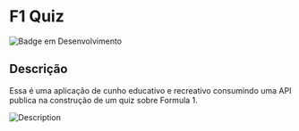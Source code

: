 # F1 Quiz

![Badge em Desenvolvimento](http://img.shields.io/static/v1?label=STATUS&message=EM%20DESENVOLVIMENTO&color=GREEN&style=for-the-badge)

## Descrição

Essa é uma aplicação de cunho educativo e recreativo consumindo uma API publica na construção de um quiz sobre Formula 1.

![Description](https://github.com/alexomantovani/f1_quiz/blob/main/lib/assets/iphone_F1_Quiz.gif)




